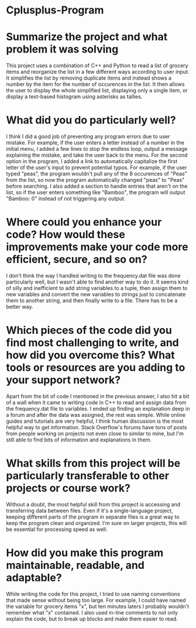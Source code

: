 # Cplusplus-Program

# Summarize the project and what problem it was solving
  This project uses a combination of C++ and Python to read a list of grocery items and reorganize the list in a few different ways according to user input. It simplifies the list by removing duplicate items and instead shows a number by the item for the number of occurences in the list. It then allows the user to display the whole simplified list, displaying only a single item, or display a text-based histogram using asterisks as tallies.
  
# What did you do particularly well?
  I think I did a good job of preventing any program errors due to user mistake. For example, if the user enters a letter instead of a number in the initial menu, I added a few lines to stop the endless loop, output a message explaining the mistake, and take the user back to the menu. For the second option in the program, I added a link to automatically capitalize the first letter of the user's input to prevent potential typos. For example, if the user typed "peas", the program wouldn't pull any of the 8 occurences of "Peas" from the list, so now the program automatically changed "peas" to "Peas" before searching. I also added a section to handle entries that aren't on the list, so if the user enters something like "Bamboo", the program will output "Bamboo: 0" instead of not triggering any output.

# Where could you enhance your code? How would these improvements make your code more efficient, secure, and so on?
  I don't think the way I handled writing to the frequency.dat file was done particularly well, but I wasn't able to find another way to do it. It seems kind of silly and inefficient to add string variables to a tuple, then assign them to new variables and convert the new variables to strings just to concatenate them to another string, and then finally write to a file. There has to be a better way.
  
# Which pieces of the code did you find most challenging to write, and how did you overcome this? What tools or resources are you adding to your support network?
  Apart from the bit of code I mentioned in the previous answer, I also hit a bit of a wall when it came to writing code in C++ to read and assign data from the frequency.dat file to variables. I ended up finding an explanation deep in a forum and after the data was assigned, the rest was simple. While online guides and tutorials are very helpful, I think human discussion is the most helpful way to get information. Stack Overflow's forums have tons of posts from people working on projects not even close to similar to mine, but I'm still able to find bits of information and explanations in them.
  
# What skills from this project will be particularly transferable to other projects or course work?
  Without a doubt, the most helpful skill from this project is accessing and transferring data between files. Even if it's a single-language project, keeping different parts of the program in separate files is a great way to keep the program clean and organized. I'm sure on larger projects, this will be essential for processing speed as well.
 
# How did you make this program maintainable, readable, and adaptable?
  While writing the code for this project, I tried to use naming conventions that made sense without being too large. For example, I could have named the variable for grocery items "x", but ten minutes laters I probably wouldn't remember what "x" contained. I also used in-line comments to not only explain the code, but to break up blocks and make them easier to read.
